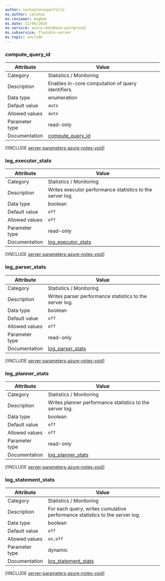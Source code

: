 ```yaml
---
author: nachoalonsoportillo
ms.author: ialonso
ms.reviewer: maghan
ms.date: 11/04/2024
ms.service: azure-database-postgresql
ms.subservice: flexible-server
ms.topic: include
---
```

### compute_query_id

| Attribute      | Value                                                      |
|----------------|------------------------------------------------------------|
| Category       | Statistics / Monitoring |
| Description    | Enables in-core computation of query identifiers.                           |
| Data type      | enumeration |
| Default value  | `auto`        |
| Allowed values | `auto`         |
| Parameter type | read-only      |
| Documentation  | [compute_query_id](https://www.postgresql.org/docs/16/runtime-config-statistics.html#GUC-COMPUTE-QUERY-ID)       |


[!INCLUDE [server-parameters-azure-notes-void](./server-parameters-azure-notes-void.md)]



### log_executor_stats

| Attribute      | Value                                                      |
|----------------|------------------------------------------------------------|
| Category       | Statistics / Monitoring |
| Description    | Writes executor performance statistics to the server log.                   |
| Data type      | boolean     |
| Default value  | `off`         |
| Allowed values | `off`          |
| Parameter type | read-only      |
| Documentation  | [log_executor_stats](https://www.postgresql.org/docs/16/runtime-config-statistics.html#GUC-LOG-STATEMENT-STATS)  |


[!INCLUDE [server-parameters-azure-notes-void](./server-parameters-azure-notes-void.md)]



### log_parser_stats

| Attribute      | Value                                                      |
|----------------|------------------------------------------------------------|
| Category       | Statistics / Monitoring |
| Description    | Writes parser performance statistics to the server log.                     |
| Data type      | boolean     |
| Default value  | `off`         |
| Allowed values | `off`          |
| Parameter type | read-only      |
| Documentation  | [log_parser_stats](https://www.postgresql.org/docs/16/runtime-config-statistics.html#GUC-LOG-STATEMENT-STATS)    |


[!INCLUDE [server-parameters-azure-notes-void](./server-parameters-azure-notes-void.md)]



### log_planner_stats

| Attribute      | Value                                                      |
|----------------|------------------------------------------------------------|
| Category       | Statistics / Monitoring |
| Description    | Writes planner performance statistics to the server log.                    |
| Data type      | boolean     |
| Default value  | `off`         |
| Allowed values | `off`          |
| Parameter type | read-only      |
| Documentation  | [log_planner_stats](https://www.postgresql.org/docs/16/runtime-config-statistics.html#GUC-LOG-STATEMENT-STATS)   |


[!INCLUDE [server-parameters-azure-notes-void](./server-parameters-azure-notes-void.md)]



### log_statement_stats

| Attribute      | Value                                                      |
|----------------|------------------------------------------------------------|
| Category       | Statistics / Monitoring |
| Description    | For each query, writes cumulative performance statistics to the server log. |
| Data type      | boolean     |
| Default value  | `off`         |
| Allowed values | `on,off`       |
| Parameter type | dynamic        |
| Documentation  | [log_statement_stats](https://www.postgresql.org/docs/16/runtime-config-statistics.html#GUC-LOG-STATEMENT-STATS) |


[!INCLUDE [server-parameters-azure-notes-void](./server-parameters-azure-notes-void.md)]



